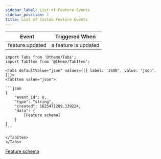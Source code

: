 ```yaml
---
sidebar_label: List of Feature Events
sidebar_position: 1
title: List of Custom Feature Events
---
```


| Event           | Triggered When       |
|-----------------|----------------------|
| feature.updated | a feature is updated |

````mdx-code-block
import Tabs from '@theme/Tabs';
import TabItem from '@theme/TabItem';

<Tabs defaultValue="json" values={[{ label: 'JSON', value: 'json', }]}>
<TabItem value="json">

```json
{
    "event_id": 0,
    "type": "string",
    "created": 1625471209.139224,
    "data": {
        [Feature schema]
    }
}
```

</TabItem>
</Tabs>
````

[Feature schema](/docs/apireference/v2/schemas/feature)